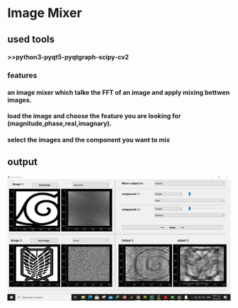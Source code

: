 # Image Mixer 
## used tools 
#### >>python3-pyqt5-pyqtgraph-scipy-cv2
### features
#### an image mixer which talke the FFT of an image and apply mixing bettwen images. 
#### load the image and choose the feature you are looking for (magnitude,phase,real,imagnary). 
#### select the images and the component you want to mix 
## output
![Alt Text](out.png)